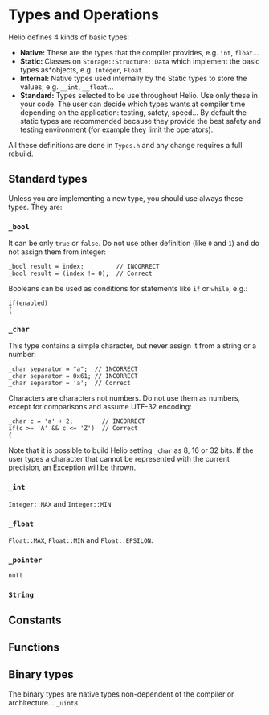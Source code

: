 # Types and Operations #

Helio defines 4 kinds of basic types:
  * **Native:** These are the types that the compiler provides, e.g. `int`, `float`...
  * **Static:** Classes on `Storage::Structure::Data` which implement the basic types as\*objects, e.g. `Integer`, `Float`...
  * **Internal:** Native types used internally by the Static types to store the values, e.g. `__int`, `__float`...
  * **Standard:** Types selected to be use throughout Helio. Use only these in your code. The user can decide which types wants at compiler time depending on the application: testing, safety, speed... By default the static types are recommended because they provide the best safety and testing environment (for example they limit the operators).

All these definitions are done in `Types.h` and any change requires a full rebuild.

## Standard types ##

Unless you are implementing a new type, you should use always these types. They are:

### `_bool` ###

It can be only `true` or `false`. Do not use other definition (like `0` and `1`) and do not assign them from integer:

```
_bool result = index;         // INCORRECT
_bool result = (index != 0);  // Correct
```

Booleans can be used as conditions for statements like `if` or `while`, e.g.:

```
if(enabled)
{
```

### `_char` ###

This type contains a simple character, but never assign it from a string or a number:

```
_char separator = "a";  // INCORRECT
_char separator = 0x61; // INCORRECT
_char separator = 'a';  // Correct
```

Characters are characters not numbers. Do not use them as numbers, except for comparisons and assume UTF-32 encoding:

```
_char c = 'a' + 2;        // INCORRECT
if(c >= 'A' && c <= 'Z')  // Correct
{
```

Note that it is possible to build Helio setting `_char` as 8, 16 or 32 bits. If the user types a character that cannot be represented with the current precision, an Exception will be thrown.

### `_int` ###

`Integer::MAX` and `Integer::MIN`

### `_float` ###

`Float::MAX`, `Float::MIN` and `Float::EPSILON`.

### `_pointer` ###

`null`

### `String` ###

## Constants ##

## Functions ##

## Binary types ##

The binary types are native types non-dependent of the compiler or architecture...
`_uint8`